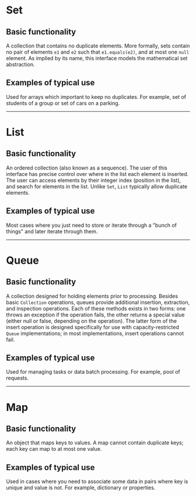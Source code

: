 # Set

## Basic functionality
A collection that contains no duplicate elements. More formally, sets contain no pair of elements `e1` and `e2`
such that `e1.equals(e2)`, and at most one `null` element. As implied by its name, this interface models
the mathematical set abstraction.

## Examples of typical use
Used for arrays which important to keep no duplicates.
For example, set of students of a group or set of cars on a parking.

---

# List

## Basic functionality
An ordered collection (also known as a sequence). The user of this interface has precise control over where in the list
each element is inserted. The user can access elements by their integer index (position in the list), and search for
elements in the list. Unlike `Set`, `List` typically allow duplicate elements.

## Examples of typical use
Most cases where you just need to store or iterate through a "bunch of things" and later iterate through them.

---

# Queue

## Basic functionality
A collection designed for holding elements prior to processing. Besides basic `Collection` operations, queues provide
additional insertion, extraction, and inspection operations. Each of these methods exists in two forms: one throws an
exception if the operation fails, the other returns a special value (either null or false, depending on the operation).
The latter form of the insert operation is designed specifically for use with capacity-restricted `Queue`
implementations; in most implementations, insert operations cannot fail.

## Examples of typical use
Used for managing tasks or data batch processing.
For example, pool of requests.

---

# Map

## Basic functionality
An object that maps keys to values. A map cannot contain duplicate keys; each key can map to at most one value.

## Examples of typical use
Used in cases where you need to associate some data in pairs where key is unique and value is not.
For example, dictionary or properties.
